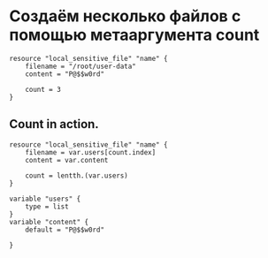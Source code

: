 # Создаём несколько файлов с помощью метааргумента count
```
resource "local_sensitive_file" "name" {
    filename = "/root/user-data"
    content = "P@$$w0rd"

    count = 3
}
```

## Count in action.
```
resource "local_sensitive_file" "name" {
    filename = var.users[count.index]
    content = var.content
    
    count = lentth.(var.users)
}

variable "users" {
    type = list
}
variable "content" {
    default = "P@$$w0rd"

}
```
